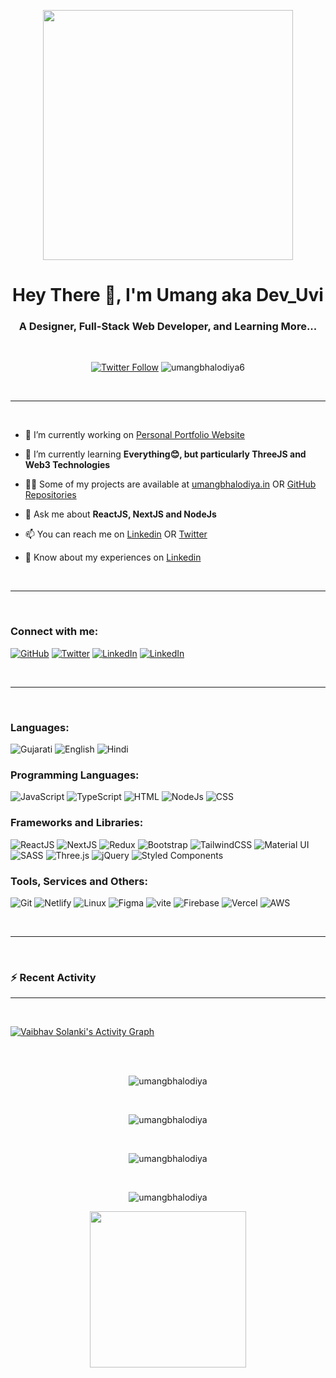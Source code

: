 
<p align="center"><img align="center" height="400px" width="400px" src="https://dev-items.s3.ap-south-1.amazonaws.com/flame-remote-working.gif"/></p>
<p align="center"> 
<h1 align="center">Hey There 👋, I'm Umang aka Dev_Uvi</h1>
<h3 align="center">A Designer, Full-Stack Web Developer, and Learning More...</h3>
<br/>
<p align="center"> <a href="https://twitter.com/umangbhalodiya6" target="_blank"><img alt="Twitter Follow" src="https://img.shields.io/twitter/follow/umangbhalodiya6?color=%231DA1F2&label=Follow%20%40umangbhalodiya6&logo=twitter&style=flat-square"></a> 
<img src="https://komarev.com/ghpvc/?username=umangbhalodiya6&label=Profile%20views&color=e0245e&style=flat-square" alt="umangbhalodiya6" /></p>
<br/>
 
---

<br/>

- 🔭 I’m currently working on [Personal Portfolio Website](https://umangbhalodiya.in)

- 🌱 I’m currently learning **Everything😊, but particularly ThreeJS and Web3 Technologies**

- 👨‍💻 Some of my projects are available at [umangbhalodiya.in](https://www.umangbhalodiya.in/#portfolio) OR [GitHub Repositories](https://github.com/umangbhalodiya?tab=repositories)

- 💬 Ask me about **ReactJS, NextJS and NodeJs**

- 📫 You can reach me on [Linkedin](https://www.linkedin.com/in/umang-bhalodiya-06a8b8202) OR [Twitter](https://twitter.com/umangbhalodiya6)

- 📄 Know about my experiences on [Linkedin](https://www.linkedin.com/in/umang-bhalodiya-06a8b8202/)
<!--
- ⚡ Fun Fact **I don't talk much, I let my work do all the talking**
  -->

<br/>

---

<br/>

<h3 align="left">Connect with me:</h3>
<p align="left">
 
<a href="https://github.com/umangbhalodiya" target="blank"><img alt="GitHub" src="https://img.shields.io/badge/github-181717?&style=for-the-badge&logo=github&logoColor=white"/></a>
<a href="https://twitter.com/umangbhalodiya6" target="blank"><img alt="Twitter" src="https://img.shields.io/badge/twitter-1DA1F2?&style=for-the-badge&logo=Twitter&logoColor=white"/></a>
<a href="https://www.linkedin.com/in/umang-bhalodiya-06a8b8202/" target="blank"><img alt="LinkedIn" src="https://img.shields.io/badge/linkedin-0077B5?&style=for-the-badge&logo=linkedin&logoColor=white"/></a>
<a href="https://instagram.com/umangbhalodiya" target="blank"><img alt="LinkedIn" src="https://img.shields.io/badge/instagram-E4405F?&style=for-the-badge&logo=instagram&logoColor=white"/></a>
</p>
<br/>

---

<br/>

<h3 align="left">Languages:</h3>
<p align="left">
<img src="https://img.shields.io/badge/Gujarati-e02463?style=for-the-badge" alt="Gujarati"/>
<img src="https://img.shields.io/badge/English-e02463?style=for-the-badge" alt="English"/>
<img src="https://img.shields.io/badge/Hindi-e02463?style=for-the-badge" alt="Hindi"/>
</p>

<h3 align="left">Programming Languages:</h3>
<p align="left">
<img alt="JavaScript" src="https://img.shields.io/badge/javascript%20-%23323330?&style=for-the-badge&logo=javascript&logoColor=%23F7DF1E"/>
<img alt="TypeScript" src="https://img.shields.io/badge/typescript%20-%23007ACC?&style=for-the-badge&logo=typescript&logoColor=white"/>
<img alt="HTML" src="https://img.shields.io/badge/html%20-%23E34F26?&style=for-the-badge&logo=html5&logoColor=white"/>
<img alt="NodeJs" src="https://img.shields.io/badge/nodejs%20-%2338B2AC?&style=for-the-badge&logo=nodejs-css&logoColor=white"/>
<img alt="CSS" src="https://img.shields.io/badge/css%20-%231572B6?&style=for-the-badge&logo=css3&logoColor=white"/>
 </p>

<h3 align="left">Frameworks and Libraries:</h3>
<p align="left">
<img alt="ReactJS" src="https://img.shields.io/badge/reactjs%20-%2320232a?&style=for-the-badge&logo=react&logoColor=%2361DAFB"/>
<img alt="NextJS" src="https://img.shields.io/badge/nextjs%20-%23000000?&style=for-the-badge&logo=next.js&logoColor=white"/>
<img alt="Redux" src="https://img.shields.io/badge/redux%20-%23593d88?&style=for-the-badge&logo=redux&logoColor=white"/>
<img alt="Bootstrap" src="https://img.shields.io/badge/bootstrap%20-%23563D7C?&style=for-the-badge&logo=bootstrap&logoColor=white"/>
<img alt="TailwindCSS" src="https://img.shields.io/badge/tailwindcss%20-%2338B2AC?&style=for-the-badge&logo=tailwind-css&logoColor=white"/>
<img alt="Material UI" src="https://img.shields.io/badge/Material%20UI%20-%23007FFF?&style=for-the-badge&logo=mui&logoColor=white"/>
<img alt="SASS" src="https://img.shields.io/badge/SASS%20-hotpink?&style=for-the-badge&logo=SASS&logoColor=white"/>
<img alt="Three.js" src="https://img.shields.io/badge/Three%2Ejs-000000?style=for-the-badge&logo=three%2Ejs&logoColor=white"/>
<img alt="jQuery" src="https://img.shields.io/badge/jquery%20-%230769AD?&style=for-the-badge&logo=jquery&logoColor=white"/>
<img alt="Styled Components" src="https://img.shields.io/badge/Styled%20Components-DB7093?style=for-the-badge&logo=styled-components&logoColor=white"/>
</p>

<h3 align="left">Tools, Services and Others:</h3>
<p align="left">
<img alt="Git" src="https://img.shields.io/badge/git%20-%23F05033?&style=for-the-badge&logo=git&logoColor=white"/>
<img alt="Netlify" src="https://img.shields.io/badge/netlify-%230E1E25?&style=for-the-badge&logo=netlify&logoColor=00C7B7"/>
<img alt="Linux" src="https://img.shields.io/badge/linux%20-%23FCC624?&style=for-the-badge&logo=linux&logoColor=black"/>
<img alt="Figma" src="https://img.shields.io/badge/figma%20-%23F24E1E?&style=for-the-badge&logo=figma&logoColor=white"/>
<img alt="vite" src="https://img.shields.io/badge/vite%20-%23646cff?&style=for-the-badge&logo=vite&logoColor=white" />
<img alt="Firebase" src="https://img.shields.io/badge/firebase-%23039BE5?style=for-the-badge&logo=firebase"/>
<img alt="Vercel" src="https://img.shields.io/badge/Vercel-%23000000?style=for-the-badge&logo=vercel"/>
<img alt="AWS" src="https://img.shields.io/badge/aws%20-%23F24E1E?&style=for-the-badge&logo=aws&logoColor=white"/>
 </p>
<br/>

---

&nbsp;

 
### :zap: Recent Activity

<!--START_SECTION:activity-->

<!--END_SECTION:activity-->

---

<br/>

<a href="https://github.com/umangbhalodiya/github-readme-activity-graph"><img alt="Vaibhav Solanki's Activity Graph" src="https://activity-graph.herokuapp.com/graph?username=umangbhalodiya&bg_color=0D1117&color=79fe96&line=79fe96&point=FFFFFF&hide_border=true" /></a>

<br/>
<br/>

<p align="center"><img align="center" src="https://github-profile-trophy.vercel.app/?username=umangbhalodiya&column=3&margin-w=6&margin-h=6&no-frame=true&theme=dracula" alt="umangbhalodiya" /></p>

&nbsp;

<p align="center"><img align="center" src="https://github-readme-stats.vercel.app/api/top-langs?username=umangbhalodiya&layout=compact&langs_count=10&theme=synthwave&title_color=ff6696&text_color=ff4d85&hide_border=true" alt="umangbhalodiya" /></p>

&nbsp;

<p align="center"><img align="center" src="https://github-readme-stats.vercel.app/api?username=umangbhalodiya&show_icons=true&count_private=true&show_icons=true&theme=synthwave&title_color=ff6696&text_color=ff4d85&icon_color=ff6696&hide_border=true" alt="umangbhalodiya" /></p>

&nbsp;

<p align="center"><img align="center" src="https://github-readme-streak-stats.herokuapp.com/?user=umangbhalodiya&theme=synthwave&hide_border=true&ring=de3163&fire=de3163&stroke=de3163&currStreakNum=de3163&dates=de3163&currStreakLabel=de3163&sideNums=de3163&sideLabels=de3163" alt="umangbhalodiya" /></p>

<p align="center"><img align="center" height="250px" width="250px" src="https://dev-items.s3.ap-south-1.amazonaws.com/cyborg-18+(1).gif"/></p>


<!--
credits:
https://simpleicons.org
https://Shields.io
https://github.com/anuraghazra/github-readme-stats
https://github.com/Ileriayo/markdown-badges
https://github.com/rahuldkjain/github-profile-readme-generator
https://github.com/DenverCoder1/github-readme-streak-stats
https://github.com/ryo-ma/github-profile-trophy
https://github.com/antonkomarev/github-profile-views-counter
https://www.youtube.com/watch?v=n6d4KHSKqGk
-->
